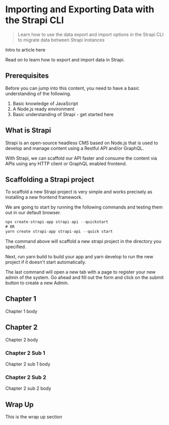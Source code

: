 # Importing and Exporting Data with the Strapi CLI

> Learn how to use the data export and import options in the Strapi CLI to migrate data between Strapi instances

Intro to article here

Read on to learn how to export and import data in Strapi.

## Prerequisites

Before you can jump into this content, you need to have a basic understanding of the following.

1. Basic knowledge of JavaScript
2. A Node.js ready environment
3. Basic understanding of Strapi - get started here

## What is Strapi

Strapi is an open-source headless CMS based on Node.js that is used to develop and manage content using a Restful API and/or GraphQL.

With Strapi, we can scaffold our API faster and consume the content via APIs using any HTTP client or GraphQL enabled frontend.

## Scaffolding a Strapi project

To scaffold a new Strapi project is very simple and works precisely as installing a new frontend framework.

We are going to start by running the following commands and testing them out in our default browser.

```javascript
npx create-strapi-app strapi-api --quickstart
# OR
yarn create strapi-app strapi-api --quick start
```

The command above will scaffold a new strapi project in the directory you specified.

Next, run yarn build to build your app and yarn develop to run the new project if it doesn't start automatically.

The last command will open a new tab with a page to register your new admin of the system. Go ahead and fill out the form and click on the submit button to create a new Admin.

## Chapter 1

Chapter 1 body

## Chapter 2

Chapter 2 body

### Chapter 2 Sub 1

Chapter 2 sub 1 body

### Chapter 2 Sub 2

Chapter 2 sub 2 body

## Wrap Up

This is the wrap up section
